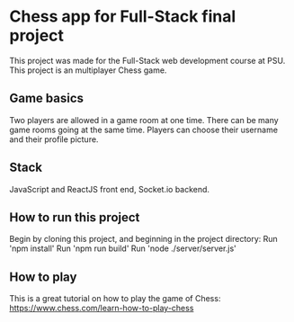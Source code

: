 # Chess app for Full-Stack final project

This project was made for the Full-Stack web development course at PSU.
This project is an multiplayer Chess game.

## Game basics

Two players are allowed in a game room at one time. There can be many game rooms going at the same time. Players can choose their username and their profile picture. 

## Stack

JavaScript and ReactJS front end, Socket.io backend.
## How to run this project

Begin by cloning this project, and beginning in the project directory:
Run 'npm install'
Run 'npm run build'
Run 'node ./server/server.js'
## How to play

This is a great tutorial on how to play the game of Chess:
https://www.chess.com/learn-how-to-play-chess

